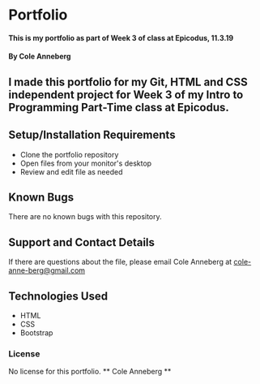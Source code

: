 # Portfolio

#### This is my portfolio as part of Week 3 of class at Epicodus, 11.3.19

#### By Cole Anneberg

## I made this portfolio for my Git, HTML and CSS independent project for Week 3 of my Intro to Programming Part-Time class at Epicodus.

## Setup/Installation Requirements


* Clone the portfolio repository
* Open files from your monitor's desktop
* Review and edit file as needed

## Known Bugs
There are no known bugs with this repository.

## Support and Contact Details
If there are questions about the file, please email Cole Anneberg at cole-anne-berg@gmail.com

## Technologies Used
* HTML
* CSS
* Bootstrap

### License
No license for this portfolio. ** Cole Anneberg **
